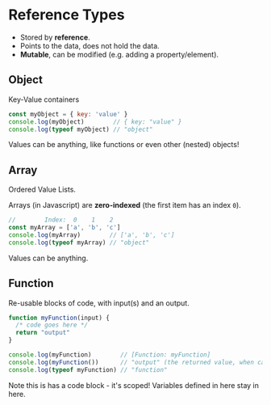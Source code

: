 # Reference Types

* Stored by **reference**.
* Points to the data, does not hold the data.
* **Mutable**, can be modified (e.g. adding a property/element).

## Object

Key-Value containers

```javascript
const myObject = { key: 'value' }
console.log(myObject)        // { key: "value" }
console.log(typeof myObject) // "object"
```

Values can be anything, like functions or even other (nested) objects!

## Array

Ordered Value Lists.

Arrays (in Javascript) are **zero-indexed** (the first item has an index `0`).

```javascript
//        Index:  0    1    2
const myArray = ['a', 'b', 'c']
console.log(myArray)        // ['a', 'b', 'c']
console.log(typeof myArray) // "object"
```

Values can be anything.

## Function

Re-usable blocks of code, with input(s) and an output.

```javascript
function myFunction(input) {
  /* code goes here */
  return "output"
}

console.log(myFunction)        // [Function: myFunction]
console.log(myFunction())      // "output" (the returned value, when called)
console.log(typeof myFunction) // "function"
```
Note this is has a code block - it's scoped! Variables defined in here stay in here.
